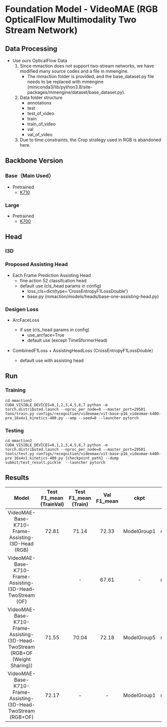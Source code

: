 # Foundation Model - VideoMAE (RGB OpticalFlow Multimodality Two Stream Network)


## Data Processing
- Use ours OpticalFlow Data
    1. Since mmaction does not support two-stream networks, we have modified many source codes and a file in mmengine.
        - The mmaction folder is provided, and the base_dataset.py file needs to be replaced with mmengine (miniconda3/lib/python3.8/site-packages/mmengine/dataset/base_dataset.py).
    3. Data folder structure
        - annotations
        - test
        - test_of_video
        - train
        - train_of_video
        - val
        - val_of_video
    4. Due to time constraints, the Crop strategy used in RGB is abandoned here.

## Backbone Version
### Base（Main Used）
- Pretrained
    - [K710](https://pjlab-gvm-data.oss-cn-shanghai.aliyuncs.com/internvideo/pretrain/videomae/vit_b_hybrid_pt_800e_k710_ft.pth)
         
### Large
- Pretrained
    - [K700](https://pjlab-gvm-data.oss-cn-shanghai.aliyuncs.com/internvideo/pretrain/videomae/vit_l_hybrid_pt_800e_k700_ft.pth)

## Head 
### I3D 

### Proposed Assisting Head    
- Each Frame Prediction Assisting Head
    - fine action 52 classifcation head
    - default use (cls_head params in config)
        - loss_cls=dict(type='CrossEntropyF1LossDouble')
        - base.py (mmaction/models/heads/base-one-assisting-head.py)
        

### Desigen Loss  
- ArcFaceLoss
    - if use (cls_head params in config)
        - use_arcface=True
        -  default use (except TimeSformerHead)
        
- CombinedF1Loss + AssistingHeadLoss (CrossEntropyF1LossDouble）
    -  default use with assisting head


## Run
### Training
```shell
cd mmaction2
CUDA_VISIBLE_DEVICES=0,1,2,3,4,5,6,7 python -m torch.distributed.launch --nproc_per_node=8 --master_port=29501 toos/train.py configs/recognition/videomae/vit-base-p16_videomae-k400-pre_16x4x1_kinetics-400.py --amp --seed=0 --launcher pytorch
```
### Testing
```shell
cd mmaction2
CUDA_VISIBLE_DEVICES=0,1,2,3,4,5,6,7 python -m torch.distributed.launch --nproc_per_node=8 --master_port=29501 tools/test.py configs/recognition/videomae/vit-base-p16_videomae-k400-pre_16x4x1_kinetics-400.py {checkpoint_path} --dump submit/test_result.pickle  --launcher pytorch
```


## Results
| Model | Test F1_mean (TrainVal) |Test F1_mean (Train) | Val F1_mean | ckpt | pickle |
| :-: | :-: | :-: | :-: | :-: | :-: |
| VideoMAE-Base-K710-Frame-Assisting-I3D-Head (RGB) |72.81| 71.14 | 72.33 | ModelGroup1  | mae_crop_alltrick_addval_epoch42_untest.pickle |
| VideoMAE-Base-K710-Frame-Assisting-I3D-Head-TwoStream (OF) | | - | 67.61 | -  | mae_crop_alltrick_addval_epoch42_untest.pickle |
| VideoMAE-Base-K710-Frame-Assisting-I3D-Head-TwoStream (RGB+OF (Weight Sharing)) |71.55| 70.04 | 72.18 | ModelGroup5  | mae_crop_alltrick_addval_epoch42_untest.pickle |
| VideoMAE-Base-K710-Frame-Assisting-I3D-Head-TwoStream (RGB+OF) |72.17| - | - | ModelGroup1  | mae_crop_alltrick_addval_epoch42_untest.pickle |

